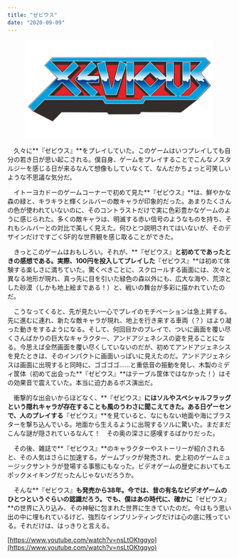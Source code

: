 ```yaml
---
title: "ゼビウス"
date: "2020-09-09"
---
```


<figure>

![](assets/n25957f7b6d71_8f785a669d2e073bda991ad0d3045eca.jpg)

</figure>

　久々に**『ゼビウス』**をプレイしていた。このゲームはいつプレイしても自分の若き日が思い起こされる。僕自身、ゲームをプレイすることでこんなノスタルジーを感じる日が来るなんて想像もしていなくて、なんだかちょっと可笑しいような不思議な気分だ。

　イトーヨカドーのゲームコーナーで初めて見た**『ゼビウス』**は、鮮やかな森の緑と、キラキラと輝くシルバーの敵キャラが印象的だった。あまりたくさんの色が使われていないのに、そのコントラストだけで実に色彩豊かなゲームのように感じられた。多くの敵キャラは、明滅する赤い信号のようなものを持ち、それもシルバーとの対比で美しく見えた。何ひとつ説明されてはいないが、そのデザインだけですごくSF的な世界観を感じ取ることができた。

　きっとこのゲームはおもしろい。それが、**『ゼビウス』**と初めてであったときの感想である。実際、100円を投入してプレイした**『ゼビウス』**は初めて体験する楽しさに満ちていた。驚くべきことに、スクロールする画面には、次々と異なる地形が現れ、真っ先に目を引いた緑色の森以外にも、広大な海や、荒涼とした砂漠（しかも地上絵まである！）と、戦いの舞台が多彩に描かれていたのだ。

　こうなってくると、先が見たい一心でプレイのモチベーションは急上昇する。先に進むに連れ、新たな敵キャラが現れ、地上を行き来する車両（？）はより凝った動きをするようになる。そして、何回目かのプレイで、ついに画面を覆い尽くさんばかりの巨大なキャラクター、アンドアジェネシスの姿を見ることになる。今思えば全然画面を覆い尽くしていないのだが、初めてアンドアジェネシスを見たときは、そのインパクトに画面いっぱいに見えたのだ。アンドアジェネシスは画面に出現すると同時に、ゴゴゴゴ……と重低音の振動を発し、木製のミディ筐体（初めて出会った**『ゼビウス』**はテーブル筐体ではなかった！）はその効果音で震えていた。本当に迫力あるボス演出だ。

　衝撃的な出会いからほどなく、**『ゼビウス』**にはソルやスペシャルフラッグという隠れキャラが存在することも風のうわさに聞こえてきた。ある日ゲーセンで、人のプレイする**『ゼビウス』**を見ていると、なにもない地面や海にブラスターを撃ち込んでいる。地面から生えるように出現するソルに驚いた。まだまだこんな謎が隠されているなんて！　その奥の深さに感嘆するばかりだった。

　その後、雑誌で**『ゼビウス』**のキャラクターやストーリーが紹介されると、その人気はさらに加速する。ゲームブックが発売され、史上初のゲームミュージックサントラが登場する事態にもなった。ビデオゲームの歴史においてもエポックメイキングだったんじゃないだろうか。

　そんな**『ゼビウス』**も発売から38年。今では、昔の有名なビデオゲームのひとつというぐらいの認識だろう。でも、僕はあの時代に、確かに**『ゼビウス』**の世界に入り込み、その神秘に包まれた世界に生きていたのだ。今はもう思い出の中に埋もれているけど、強烈なインプリンティングだけは心の底に残っている。それだけは、はっきりと言える。

[https://www.youtube.com/watch?v=nsLtOKtgqyo](https://www.youtube.com/watch?v=nsLtOKtgqyo)
